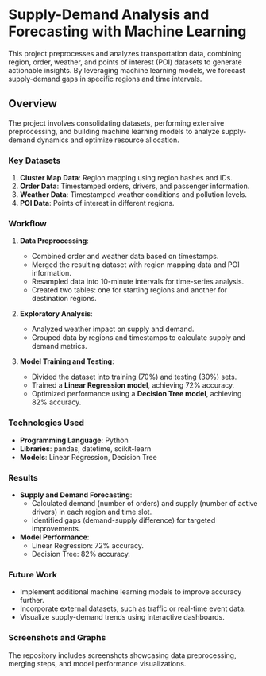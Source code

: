 
# Supply-Demand Analysis and Forecasting with Machine Learning  

This project preprocesses and analyzes transportation data, combining region, order, weather, and points of interest (POI) datasets to generate actionable insights. By leveraging machine learning models, we forecast supply-demand gaps in specific regions and time intervals.  

## **Overview**  
The project involves consolidating datasets, performing extensive preprocessing, and building machine learning models to analyze supply-demand dynamics and optimize resource allocation.  

### **Key Datasets**  
1. **Cluster Map Data**: Region mapping using region hashes and IDs.  
2. **Order Data**: Timestamped orders, drivers, and passenger information.  
3. **Weather Data**: Timestamped weather conditions and pollution levels.  
4. **POI Data**: Points of interest in different regions.  

### **Workflow**  
1. **Data Preprocessing**:  
   - Combined order and weather data based on timestamps.  
   - Merged the resulting dataset with region mapping data and POI information.  
   - Resampled data into 10-minute intervals for time-series analysis.  
   - Created two tables: one for starting regions and another for destination regions.  

2. **Exploratory Analysis**:  
   - Analyzed weather impact on supply and demand.  
   - Grouped data by regions and timestamps to calculate supply and demand metrics.  

3. **Model Training and Testing**:  
   - Divided the dataset into training (70%) and testing (30%) sets.  
   - Trained a **Linear Regression model**, achieving 72% accuracy.  
   - Optimized performance using a **Decision Tree model**, achieving 82% accuracy.  

### **Technologies Used**  
- **Programming Language**: Python  
- **Libraries**: pandas, datetime, scikit-learn  
- **Models**: Linear Regression, Decision Tree  

### **Results**  
- **Supply and Demand Forecasting**:  
  - Calculated demand (number of orders) and supply (number of active drivers) in each region and time slot.  
  - Identified gaps (demand-supply difference) for targeted improvements.  
- **Model Performance**:  
  - Linear Regression: 72% accuracy.  
  - Decision Tree: 82% accuracy.  

### **Future Work**  
- Implement additional machine learning models to improve accuracy further.  
- Incorporate external datasets, such as traffic or real-time event data.  
- Visualize supply-demand trends using interactive dashboards.  

### **Screenshots and Graphs**  
The repository includes screenshots showcasing data preprocessing, merging steps, and model performance visualizations.  
